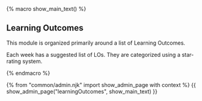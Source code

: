 {% macro show_main_text() %}
<div id="main">

## Learning Outcomes

This module is organized primarily around a list of Learning Outcomes.

Each week has a suggested list of LOs. They are categorized using a star-rating system.

<panel  src="moduleExpectations.md#starRatingSystem" header="Admin {{ icon_embedding }} Module Expectations → Star Rating System" class="embedding" minimized />

</div>

{% endmacro %}

{% from "common/admin.njk" import show_admin_page with context %}
{{ show_admin_page("learningOutcomes", show_main_text) }}